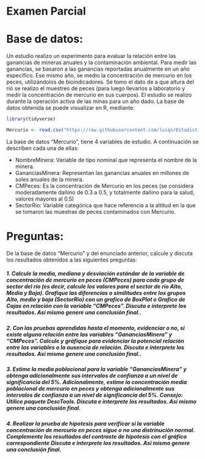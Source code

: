 Examen Parcial
================

# Base de datos:

Un estudio realizo un experimento para evaluar la relación entre las
ganancias de mineras anuales y la contaminación ambiental. Para medir
las ganancias, se basaron a las ganancias reportadas anualmente en un
año especifico. Ese mismo año, se medio la concentración de mercurio en
los peces, utilizándolos de bioindicadores. Se tomo el dato de a que
altura del rió se realizo el muestreo de peces (para luego llevarlos a
laboratorio y medir la concentración de mercurio en sus cuerpos). El
estudio se realizo durante la operación activa de las minas para un año
dado. La base de datos obtenida se puede visualizar en R, mediante:

``` r
library(tidyverse)
```

``` r
Mercurio <- read.csv("https://raw.githubusercontent.com/luiqs/Estadistica-Aplicada/main/PDB/Mercurio.csv")
```

La base de datos “Mercurio”, tiene 4 variables de estudio. A
continuación se describen cada una de ellas:

-   NombreMinera: Variable de tipo nominal que representa el nombre de
    la minera.
-   GananciasMinera: Representan las ganancias anuales en millones de
    soles anuales de la minera.
-   CMPeces: Es la concentración de Mercurio en los peces (se considera
    moderadamente dañino de 0.3 a 0.5, y totalmente dañino para la
    salud, valores mayores al 0.5)
-   SectorRio: Variable categórica que hace referencia a la altitud en
    la que se tomaron las muestras de peces contaminados con Mercurio.

# Preguntas:

De la base de datos “Mercurio” y del enunciado anterior, calcule y
discuta los resultados obtenidos a las siguientes preguntas:

##### 1. Calcule la media, mediana y desviación estándar de la variable de concentración de mercurio en peces (CMPeces) para cada grupo de sector del rio (es decir, calcule los valores para el sector de rio Alto, Media y Baja). Grafique las diferencias o similitudes entre los grupos Alto, medio y baja (SectorRio) con un grafico de BoxPlot o Grafico de Cajas en relación con la variable “CMPeces”. **Discuta e interprete los resultados. Asi mismo genere una conclusión final**..

##### 2. Con las pruebas aprendidas hasta el momento, evidenciar o no, si existe alguna relación entre las variables “GananciasMinera” y “CMPeces”. Calcule y gráfique para evidenciar la potencial relación entre las variables o la ausencia de relación. **Discuta e interprete los resultados. Asi mismo genere una conclusión final**..

##### 3. Estime la media poblacional para la variable “GananciasMinera” y obtenga adicionalmente sus intervalos de confianza a un nivel de significancia del 5%. Adicionalmente, estime la concentración media poblacional de mercurio en peces y obtenga adicionalmente sus intervalos de confianza a un nivel de significancia del 5%. Consejo: Utilice paquete DescTools. **Discuta e interprete los resultados. Asi mismo genere una conclusión final**.

##### 4. Realizar la prueba de hipotesis para verificar si la variable concentración de mercurio en peces sigue o no una distrinución normal. Complemente los resultados del contraste de hipotesis con el gráfico correspondiente **Discuta e interprete los resultados. Asi mismo genere una conclusión final**.
